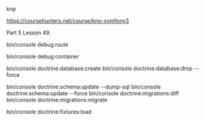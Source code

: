knp

https://coursehunters.net/course/knp-symfony3

Part 5
Lesson 49.

bin/console debug:route

bin/console debug:container

bin/console doctrine:database:create
bin/console doctrine:database:drop --force

bin/console doctrine:schema:update --dump-sql
bin/console doctrine:schema:update --force
bin/console doctrine:migrations:diff
bin/console doctrine:migrations:migrate

bin/console doctrine:fixtures:load 